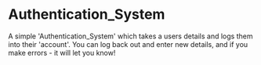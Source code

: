 # Authentication_System
A simple 'Authentication_System' which takes a users details and logs them into their 'account'. You can log back out and enter new details, and if you make errors - it will let you know!
